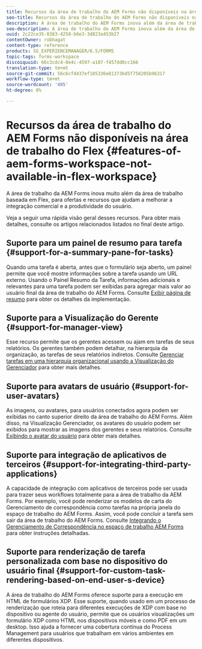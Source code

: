 ```yaml
---
title: Recursos da área de trabalho do AEM Forms não disponíveis na área de trabalho do Flex
seo-title: Recursos da área de trabalho do AEM Forms não disponíveis na área de trabalho do Flex
description: A área de trabalho do AEM Forms inova além da área de trabalho baseada no Flex. Leia sobre as diferenças nos recursos e capacidades.
seo-description: A área de trabalho do AEM Forms inova além da área de trabalho baseada no Flex. Leia sobre as diferenças nos recursos e capacidades.
uuid: 2c22ce35-8383-4258-b6e3-3d823a453b27
contentOwner: robhagat
content-type: reference
products: SG_EXPERIENCEMANAGER/6.5/FORMS
topic-tags: forms-workspace
discoiquuid: 66c3cdc4-0e4c-4597-a107-f457dd0cc166
translation-type: tm+mt
source-git-commit: 56c6cfd437ef185336e81373bd5f758205b96317
workflow-type: tm+mt
source-wordcount: '405'
ht-degree: 0%

---
```



# Recursos da área de trabalho do AEM Forms não disponíveis na área de trabalho do Flex {#features-of-aem-forms-workspace-not-available-in-flex-workspace}

A área de trabalho da AEM Forms inova muito além da área de trabalho baseada em Flex, para ofertas e recursos que ajudam a melhorar a integração comercial e a produtividade do usuário.

Veja a seguir uma rápida visão geral desses recursos. Para obter mais detalhes, consulte os artigos relacionados listados no final deste artigo.

## Suporte para um painel de resumo para tarefa {#support-for-a-summary-pane-for-tasks}

Quando uma tarefa é aberta, antes que o formulário seja aberto, um painel permite que você mostre informações sobre a tarefa usando um URL externo. Usando o Painel Resumo da Tarefa, informações adicionais e relevantes para uma tarefa podem ser exibidas para agregar mais valor ao usuário final da área de trabalho do AEM Forms. Consulte [Exibir página de resumo](/help/forms/using/displaying-information-task-summary-pane.md) para obter os detalhes da implementação.

## Suporte para a Visualização do Gerente {#support-for-manager-view}

Esse recurso permite que os gerentes acessem ou ajam em tarefas de seus relatórios. Os gerentes também podem detalhar, na hierarquia da organização, as tarefas de seus relatórios indiretos. Consulte [Gerenciar tarefas em uma hierarquia organizacional usando a Visualização do Gerenciador](/help/forms/using/tasks-organizational-hierarchy-using-manager.md) para obter mais detalhes.

## Suporte para avatars de usuário {#support-for-user-avatars}

As imagens, ou avatares, para usuários conectados agora podem ser exibidas no canto superior direito da área de trabalho do AEM Forms. Além disso, na Visualização Gerenciador, os avatares do usuário podem ser exibidos para mostrar as imagens dos gerentes e seus relatórios. Consulte [Exibindo o avatar do usuário](/help/forms/using/displaying-user-avatar.md) para obter mais detalhes.

## Suporte para integração de aplicativos de terceiros {#support-for-integrating-third-party-applications}

A capacidade de integração com aplicativos de terceiros pode ser usada para trazer seus workflows totalmente para a área de trabalho da AEM Forms. Por exemplo, você pode renderizar os modelos de carta do Gerenciamento de correspondência como tarefas na própria janela do espaço de trabalho do AEM Forms. Assim, você pode concluir a tarefa sem sair da área de trabalho do AEM Forms. Consulte [Integrando o Gerenciamento de Correspondência no espaço de trabalho AEM Forms](/help/forms/using/integrating-correspondence-management-html-workspace.md) para obter instruções detalhadas.

## Suporte para renderização de tarefa personalizada com base no dispositivo do usuário final {#support-for-custom-task-rendering-based-on-end-user-s-device}

A área de trabalho do AEM Forms oferece suporte para a execução em HTML de formulários XDP. Esse suporte, quando usado em um processo de renderização que roteia para diferentes execuções de XDP com base no dispositivo ou agente do usuário, permite que os usuários visualizações um formulário XDP como HTML nos dispositivos móveis e como PDF em um desktop. Isso ajuda a fornecer uma cobertura contínua do Process Management para usuários que trabalham em vários ambientes em diferentes dispositivos.
